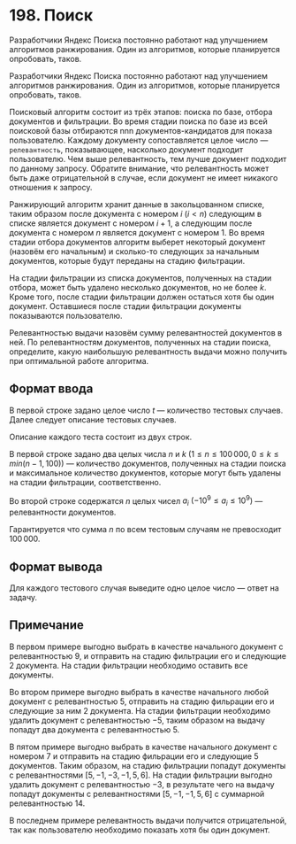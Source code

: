 # 198. Поиск

Разработчики Яндекс Поиска постоянно работают над улучшением алгоритмов ранжирования. Один из алгоритмов, которые планируется опробовать, таков.

Разработчики Яндекс Поиска постоянно работают над улучшением алгоритмов ранжирования. Один из алгоритмов, которые планируется опробовать, таков.

Поисковый алгоритм состоит из трёх этапов: поиска по базе, отбора документов и фильтрации. Во время стадии поиска по базе из всей поисковой базы отбираются nnn документов-кандидатов для показа пользователю. Каждому документу сопоставляется целое число — `релевантность`, показывающее, насколько документ подходит пользователю. Чем выше релевантность, тем лучше документ подходит по данному запросу. Обратите внимание, что релевантность может быть даже отрицательной в случае, если документ не имеет никакого отношения к запросу.

Ранжирующий алгоритм хранит данные в закольцованном списке, таким образом после документа с номером $i$ $(i \lt n)$ следующим в списке является документ с номером $i + 1$, а следующим после документа с номером $n$ является документ с номером $1$. Во время стадии отбора документов алгоритм выберет некоторый документ (назовём его начальным) и сколько-то следующих за начальным документов, которые будут переданы на стадию фильтрации.

На стадии фильтрации из списка документов, полученных на стадии отбора, может быть удалено несколько документов, но не более $k$. Кроме того, после стадии фильтрации должен остаться хотя бы один документ. Оставшиеся после стадии фильтрации документы показываются пользователю.

Релевантностью выдачи назовём сумму релевантностей документов в ней. По релевантностям документов, полученных на стадии поиска, определите, какую наибольшую релевантность выдачи можно получить при оптимальной работе алгоритма.

## Формат ввода

В первой строке задано целое число $t$ — количество тестовых случаев. Далее следует описание тестовых случаев.

Описание каждого теста состоит из двух строк.

В первой строке задано два целых числа $n$ и $k$ $(1 \leq n \leq 100\,000, 0 \leq k \leq min(n - 1, 100))$ — количество документов, полученных на стадии поиска и максимальное количество документов, которые могут быть удалены на стадии фильтрации, соответственно.

Во второй строке содержатся $n$ целых чисел $a_i$ $(-10^9 \leq a_i \leq 10^9)$ — релевантности документов.

Гарантируется что сумма $n$ по всем тестовым случаям не превосходит $100\,000$.

## Формат вывода

Для каждого тестового случая выведите одно целое число — ответ на задачу.

## Примечание

В первом примере выгодно выбрать в качестве начального документ с релевантностью $9$, и отправить на стадию фильтрации его и следующие 2 документа. На стадии фильтрации необходимо оставить все документы.

Во втором примере выгодно выбрать в качестве начального любой документ с релевантностью $5$, отправить на стадию фильрации его и следующие за ним 2 документа. На стадии фильтрации необходимо удалить документ с релевантностью $-5$, таким образом на выдачу попадут два документа с релевантностью $5$.

В пятом примере выгодно выбрать в качестве начального документ с номером $7$ и отправить на стадию фильрации его и следующие $5$ документов. Таким образом, на стадию фильтрации попадут документы с релевантностями $[5,−1,−3,−1,5,6]$. На стадии фильтрации выгодно удалить документ с релевантностью $−3$, в результате чего на выдачу попадут документы с релевантностями $[5,−1,−1,5,6]$ с суммарной релевантностью $14$.

В последнем примере релевантность выдачи получится отрицательной, так как пользователю необходимо показать хотя бы один документ.
